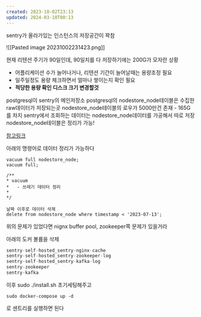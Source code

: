 ```yaml
---
created: 2023-10-02T23:13
updated: 2024-03-18T00:13
---
```

sentry가 올라가있는 인스턴스의 저장공간이 꽉참

![[Pasted image 20231002231423.png]]

현재 리텐션 주기가 90일인데, 90일치를 다 저장하기에는 200G가 모자란 상황

- 어플리케이션 수가 늘어나거나, 리텐션 기간이 늘어날때는 용량조정 필요
- 일주일정도 용량 체크하면서 얼마나 쌓이는지 확인 필요
- **적당한 용량 확인 디스크 크기 변경할것**

postgresql이 sentry의 메인저장소
postgresql의 nodestore_node테이블은 수집한 raw데이터가 저장되는곳
nodestore_node테이블의 로우가 5000만건 존재 - 165G를 차지
sentry에서 조회하는 데이터는 nodestore_node데이터를 가공해서 따로 저장
nodestore_node테이블은 정리가 가능!

[참고링크](https://develop.sentry.dev/self-hosted/troubleshooting/#postgres)

아래의 명령어로 데이터 정리가 가능하다

```shell
vacuum full nodestore_node;
vacuum full;

/**
* vacuum
*	- 쓰레기 데이터 정리
*
*/

```

```shell
날짜 이후로 데이터 삭제
delete from nodestore_node where timestamp < '2023-07-13';
```

위의 문제가 있었다면 nignx buffer pool, zookeeper쪽 문제가 있을거라

아래의 도커 볼륨을 삭제

```c
sentry-self-hosted_sentry-nginx-cache
sentry-self-hosted_sentry-zookeeper-log
sentry-self-hosted_sentry-kafka-log
sentry-zookeeper
sentry-kafka
```

이후 sudo ./install.sh 초기세팅해주고

```shell
sudo docker-compose up -d
```


로 센트리를 실행하면 된다